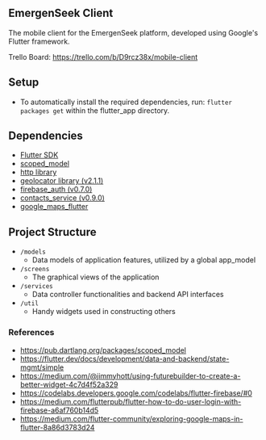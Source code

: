 ## EmergenSeek Client
The mobile client for the EmergenSeek platform, developed using Google's Flutter framework.

Trello Board: https://trello.com/b/D9rcz38x/mobile-client

## Setup
- To automatically install the required dependencies, run: `flutter packages get` within the flutter_app directory.

## Dependencies
- [Flutter SDK](https://flutter.dev/docs/get-started/install)
- [scoped_model](https://pub.dartlang.org/packages/scoped_model#-installing-tab-)
- [http library](https://pub.dartlang.org/packages/http#-installing-tab-)
- [geolocator library (v2.1.1)](https://pub.dartlang.org/packages/geolocator#-installing-tab-)
- [firebase_auth (v0.7.0)](https://pub.dartlang.org/packages/firebase_auth#-installing-tab-)
- [contacts_service (v0.9.0)](https://pub.dartlang.org/packages/contacts_service#-installing-tab-)
- [google_maps_flutter](https://pub.dartlang.org/packages/google_maps_flutter#-installing-tab-)

## Project Structure
- `/models`
    - Data models of application features, utilized by a global app_model
- `/screens`
    - The graphical views of the application
- `/services`
    - Data controller functionalities and backend API interfaces
- `/util`
    - Handy widgets used in constructing others
    
### References
  - https://pub.dartlang.org/packages/scoped_model
  - https://flutter.dev/docs/development/data-and-backend/state-mgmt/simple
  - https://medium.com/@jimmyhott/using-futurebuilder-to-create-a-better-widget-4c7d4f52a329
  - https://codelabs.developers.google.com/codelabs/flutter-firebase/#0
  - https://medium.com/flutterpub/flutter-how-to-do-user-login-with-firebase-a6af760b14d5
  - https://medium.com/flutter-community/exploring-google-maps-in-flutter-8a86d3783d24
